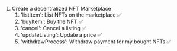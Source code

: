 1. Create a decentralized NFT Marketplace
    1. 'listItem': List NFTs on the marketplace ✅
    2. 'buyItem': Buy the NFT ✅
    3. 'cancel': Cancel a listing ✅
    4. 'updateListing': Update a price ✅
    5. 'withdrawProcess': Withdraw payment for my bought NFTs ✅
    
